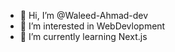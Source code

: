- 👋 Hi, I’m @Waleed-Ahmad-dev
- 👀 I’m interested in WebDevlopment
- 🌱 I’m currently learning Next.js

<!---
Waleed-Ahmad-dev/Waleed-Ahmad-dev is a ✨ special ✨ repository because its `README.md` (this file) appears on your GitHub profile.
You can click the Preview link to take a look at your changes.
--->
